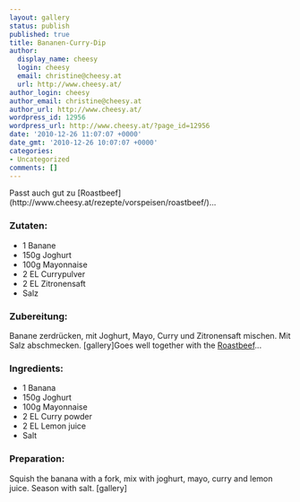 ```yaml
---
layout: gallery
status: publish
published: true
title: Bananen-Curry-Dip
author:
  display_name: cheesy
  login: cheesy
  email: christine@cheesy.at
  url: http://www.cheesy.at/
author_login: cheesy
author_email: christine@cheesy.at
author_url: http://www.cheesy.at/
wordpress_id: 12956
wordpress_url: http://www.cheesy.at/?page_id=12956
date: '2010-12-26 11:07:07 +0000'
date_gmt: '2010-12-26 10:07:07 +0000'
categories:
- Uncategorized
comments: []
---
```

<!--:de-->Passt auch gut zu [Roastbeef](http://www.cheesy.at/rezepte/vorspeisen/roastbeef/)...
### Zutaten:
- 1 Banane
- 150g Joghurt
- 100g Mayonnaise
- 2 EL Currypulver
- 2 EL Zitronensaft
- Salz
### Zubereitung:
Banane zerdrücken, mit Joghurt, Mayo, Curry und Zitronensaft mischen. Mit Salz abschmecken.
[gallery]<!--:--><!--:en-->Goes well together with the [Roastbeef](http://www.cheesy.at/en/rezepte/vorspeisen/roastbeef/)...
### Ingredients:
- 1 Banana
- 150g Joghurt
- 100g Mayonnaise
- 2 EL Curry powder
- 2 EL Lemon juice
- Salt
### Preparation:
Squish the banana with a fork, mix with joghurt, mayo, curry and lemon juice. Season with salt.
[gallery]<!--:-->
